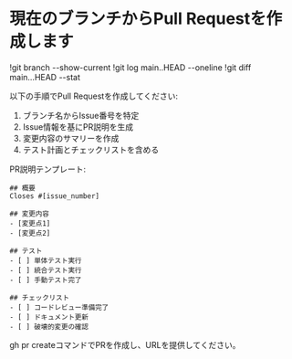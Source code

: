 # 現在のブランチからPull Requestを作成します

!git branch --show-current
!git log main..HEAD --oneline
!git diff main...HEAD --stat

以下の手順でPull Requestを作成してください:

1. ブランチ名からIssue番号を特定
2. Issue情報を基にPR説明を生成
3. 変更内容のサマリーを作成
4. テスト計画とチェックリストを含める

PR説明テンプレート:
```
## 概要
Closes #[issue_number]

## 変更内容
- [変更点1]
- [変更点2]

## テスト
- [ ] 単体テスト実行
- [ ] 統合テスト実行
- [ ] 手動テスト完了

## チェックリスト
- [ ] コードレビュー準備完了
- [ ] ドキュメント更新
- [ ] 破壊的変更の確認
```

gh pr createコマンドでPRを作成し、URLを提供してください。